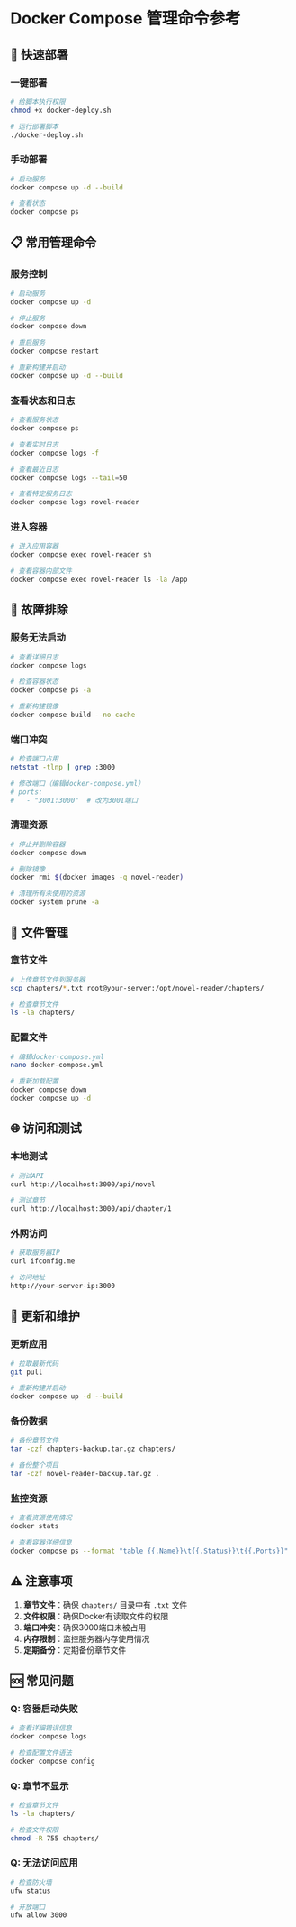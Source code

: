 # Docker Compose 管理命令参考

## 🚀 快速部署

### 一键部署
```bash
# 给脚本执行权限
chmod +x docker-deploy.sh

# 运行部署脚本
./docker-deploy.sh
```

### 手动部署
```bash
# 启动服务
docker compose up -d --build

# 查看状态
docker compose ps
```

## 📋 常用管理命令

### 服务控制
```bash
# 启动服务
docker compose up -d

# 停止服务
docker compose down

# 重启服务
docker compose restart

# 重新构建并启动
docker compose up -d --build
```

### 查看状态和日志
```bash
# 查看服务状态
docker compose ps

# 查看实时日志
docker compose logs -f

# 查看最近日志
docker compose logs --tail=50

# 查看特定服务日志
docker compose logs novel-reader
```

### 进入容器
```bash
# 进入应用容器
docker compose exec novel-reader sh

# 查看容器内部文件
docker compose exec novel-reader ls -la /app
```

## 🔧 故障排除

### 服务无法启动
```bash
# 查看详细日志
docker compose logs

# 检查容器状态
docker compose ps -a

# 重新构建镜像
docker compose build --no-cache
```

### 端口冲突
```bash
# 检查端口占用
netstat -tlnp | grep :3000

# 修改端口（编辑docker-compose.yml）
# ports:
#   - "3001:3000"  # 改为3001端口
```

### 清理资源
```bash
# 停止并删除容器
docker compose down

# 删除镜像
docker rmi $(docker images -q novel-reader)

# 清理所有未使用的资源
docker system prune -a
```

## 📁 文件管理

### 章节文件
```bash
# 上传章节文件到服务器
scp chapters/*.txt root@your-server:/opt/novel-reader/chapters/

# 检查章节文件
ls -la chapters/
```

### 配置文件
```bash
# 编辑docker-compose.yml
nano docker-compose.yml

# 重新加载配置
docker compose down
docker compose up -d
```

## 🌐 访问和测试

### 本地测试
```bash
# 测试API
curl http://localhost:3000/api/novel

# 测试章节
curl http://localhost:3000/api/chapter/1
```

### 外网访问
```bash
# 获取服务器IP
curl ifconfig.me

# 访问地址
http://your-server-ip:3000
```

## 🔄 更新和维护

### 更新应用
```bash
# 拉取最新代码
git pull

# 重新构建并启动
docker compose up -d --build
```

### 备份数据
```bash
# 备份章节文件
tar -czf chapters-backup.tar.gz chapters/

# 备份整个项目
tar -czf novel-reader-backup.tar.gz .
```

### 监控资源
```bash
# 查看资源使用情况
docker stats

# 查看容器详细信息
docker compose ps --format "table {{.Name}}\t{{.Status}}\t{{.Ports}}"
```

## ⚠️ 注意事项

1. **章节文件**：确保 `chapters/` 目录中有 `.txt` 文件
2. **文件权限**：确保Docker有读取文件的权限
3. **端口冲突**：确保3000端口未被占用
4. **内存限制**：监控服务器内存使用情况
5. **定期备份**：定期备份章节文件

## 🆘 常见问题

### Q: 容器启动失败
```bash
# 查看详细错误信息
docker compose logs

# 检查配置文件语法
docker compose config
```

### Q: 章节不显示
```bash
# 检查章节文件
ls -la chapters/

# 检查文件权限
chmod -R 755 chapters/
```

### Q: 无法访问应用
```bash
# 检查防火墙
ufw status

# 开放端口
ufw allow 3000
```
